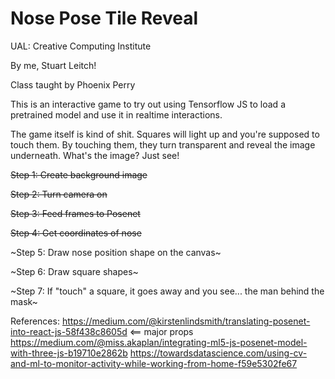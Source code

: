 # Nose Pose Tile Reveal
UAL: Creative Computing Institute

By me, Stuart Leitch!

Class taught by Phoenix Perry

This is an interactive game to try out using Tensorflow JS to load a pretrained model and use it in realtime interactions.

The game itself is kind of shit. Squares will light up and you're supposed to touch them. By touching them, they turn transparent and reveal the image underneath. What's the image? Just see!

~~Step 1: Create background image~~

~~Step 2: Turn camera on~~

~~Step 3: Feed frames to Posenet~~

~~Step 4: Get coordinates of nose~~

~Step 5: Draw nose position shape on the canvas~

~Step 6: Draw square shapes~

~Step 7: If "touch" a square, it goes away and you see... the man behind the mask~


References:
https://medium.com/@kirstenlindsmith/translating-posenet-into-react-js-58f438c8605d  <== major props
https://medium.com/@miss.akaplan/integrating-ml5-js-posenet-model-with-three-js-b19710e2862b 
https://towardsdatascience.com/using-cv-and-ml-to-monitor-activity-while-working-from-home-f59e5302fe67
